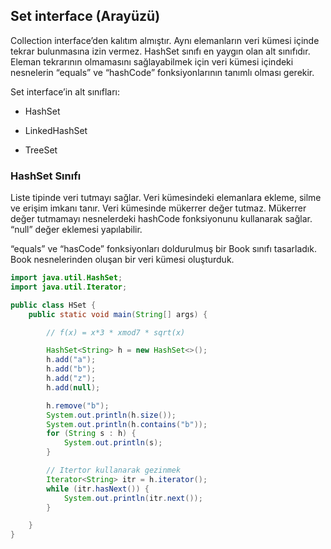 ## Set interface (Arayüzü)

Collection interface’den kalıtım almıştır. Aynı elemanların veri kümesi içinde tekrar bulunmasına izin vermez. HashSet sınıfı en yaygın olan alt sınıfıdır.
Eleman tekrarının olmamasını sağlayabilmek için veri kümesi içindeki nesnelerin “equals” ve “hashCode” fonksiyonlarının tanımlı olması gerekir.

Set interface’in alt sınıfları:

- HashSet

- LinkedHashSet

- TreeSet

### HashSet Sınıfı

Liste tipinde veri tutmayı sağlar. Veri kümesindeki elemanlara ekleme, silme ve erişim imkanı tanır. Veri kümesinde mükerrer değer tutmaz. Mükerrer değer
tutmamayı nesnelerdeki hashCode fonksiyonunu kullanarak sağlar. “null” değer eklemesi yapılabilir.

“equals” ve “hasCode” fonksiyonları doldurulmuş bir Book sınıfı tasarladık. Book nesnelerinden oluşan bir veri kümesi oluşturduk.

```java
import java.util.HashSet;
import java.util.Iterator;

public class HSet {
    public static void main(String[] args) {

        // f(x) = x*3 * xmod7 * sqrt(x)

        HashSet<String> h = new HashSet<>();
        h.add("a");
        h.add("b");
        h.add("z");
        h.add(null);

        h.remove("b");
        System.out.println(h.size());
        System.out.println(h.contains("b"));
        for (String s : h) {
            System.out.println(s);
        }

        // Itertor kullanarak gezinmek
        Iterator<String> itr = h.iterator();
        while (itr.hasNext()) {
            System.out.println(itr.next());
        }

    }
}

```
